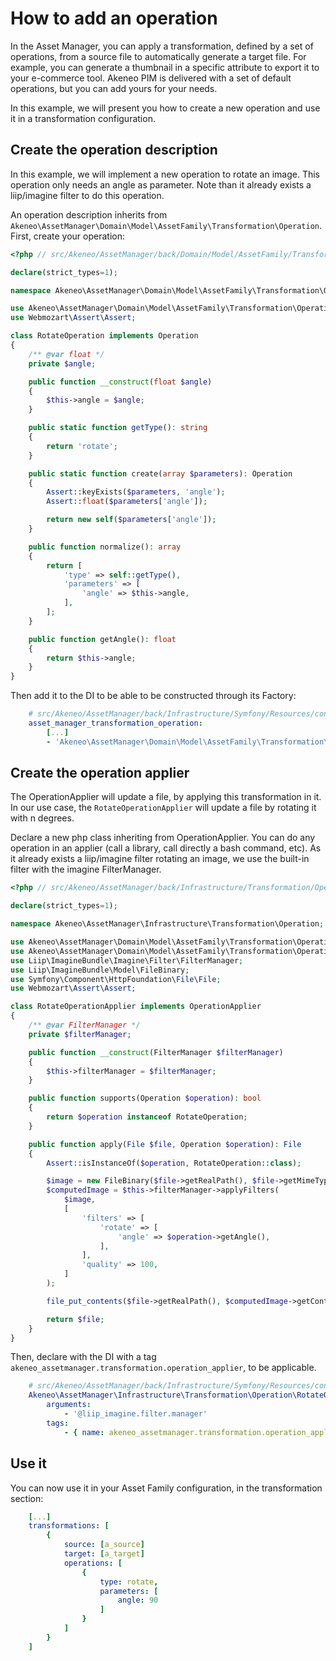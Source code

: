 # How to add an operation

In the Asset Manager, you can apply a transformation, defined by a set of operations, from a source file to automatically generate a target file.
For example, you can generate a thumbnail in a specific attribute to export it to your e-commerce tool.
Akeneo PIM is delivered with a set of default operations, but you can add yours for your needs. 

In this example, we will present you how to create a new operation and use it in a transformation configuration. 

## Create the operation description

In this example, we will implement a new operation to rotate an image.
This operation only needs an angle as parameter. 
Note than it already exists a liip/imagine filter to do this operation. 

An operation description inherits from `Akeneo\AssetManager\Domain\Model\AssetFamily\Transformation\Operation`.
First, create your operation:

```php
<?php // src/Akeneo/AssetManager/back/Domain/Model/AssetFamily/Transformation/Operation/RotateOperation.php

declare(strict_types=1);

namespace Akeneo\AssetManager\Domain\Model\AssetFamily\Transformation\Operation;

use Akeneo\AssetManager\Domain\Model\AssetFamily\Transformation\Operation;
use Webmozart\Assert\Assert;

class RotateOperation implements Operation
{
    /** @var float */
    private $angle;

    public function __construct(float $angle)
    {
        $this->angle = $angle;
    }

    public static function getType(): string
    {
        return 'rotate';
    }

    public static function create(array $parameters): Operation
    {
        Assert::keyExists($parameters, 'angle');
        Assert::float($parameters['angle']);

        return new self($parameters['angle']);
    }

    public function normalize(): array
    {
        return [
            'type' => self::getType(),
            'parameters' => [
                'angle' => $this->angle,
            ],
        ];
    }

    public function getAngle(): float
    {
        return $this->angle;
    }
}
```

Then add it to the DI to be able to be constructed through its Factory:

```yaml 
    # src/Akeneo/AssetManager/back/Infrastructure/Symfony/Resources/config/parameters.yml
    asset_manager_transformation_operation:
        [...]
        - 'Akeneo\AssetManager\Domain\Model\AssetFamily\Transformation\Operation\RotateOperation'
```

## Create the operation applier

The OperationApplier will update a file, by applying this transformation in it.
In our use case, the `RotateOperationApplier` will update a file by rotating it with n degrees.

Declare a new php class inheriting from OperationApplier.
You can do any operation in an applier (call a library, call directly a bash command, etc).
As it already exists a liip/imagine filter rotating an image, we use the built-in filter with the imagine FilterManager.

```php
<?php // src/Akeneo/AssetManager/back/Infrastructure/Transformation/Operation/RotateOperationApplier.php

declare(strict_types=1);

namespace Akeneo\AssetManager\Infrastructure\Transformation\Operation;

use Akeneo\AssetManager\Domain\Model\AssetFamily\Transformation\Operation;
use Akeneo\AssetManager\Domain\Model\AssetFamily\Transformation\Operation\RotateOperation;
use Liip\ImagineBundle\Imagine\Filter\FilterManager;
use Liip\ImagineBundle\Model\FileBinary;
use Symfony\Component\HttpFoundation\File\File;
use Webmozart\Assert\Assert;

class RotateOperationApplier implements OperationApplier
{
    /** @var FilterManager */
    private $filterManager;

    public function __construct(FilterManager $filterManager)
    {
        $this->filterManager = $filterManager;
    }

    public function supports(Operation $operation): bool
    {
        return $operation instanceof RotateOperation;
    }

    public function apply(File $file, Operation $operation): File
    {
        Assert::isInstanceOf($operation, RotateOperation::class);

        $image = new FileBinary($file->getRealPath(), $file->getMimeType());
        $computedImage = $this->filterManager->applyFilters(
            $image,
            [
                'filters' => [
                    'rotate' => [
                        'angle' => $operation->getAngle(),
                    ],
                ],
                'quality' => 100,
            ]
        );

        file_put_contents($file->getRealPath(), $computedImage->getContent());

        return $file;
    }
}
```

Then, declare with the DI with a tag `akeneo_assetmanager.transformation.operation_applier`, to be applicable.

```yaml
    # src/Akeneo/AssetManager/back/Infrastructure/Symfony/Resources/config/compute_transformations.yml
    Akeneo\AssetManager\Infrastructure\Transformation\Operation\RotateOperationApplier:
        arguments:
            - '@liip_imagine.filter.manager'
        tags:
            - { name: akeneo_assetmanager.transformation.operation_applier }
```

## Use it

You can now use it in your Asset Family configuration, in the transformation section:

```yaml
    [...]
    transformations: [
        {
            source: [a_source]
            target: [a_target]
            operations: [
                {
                    type: rotate,
                    parameters: [
                        angle: 90
                    ]                   
                }
            ]           
        }
    ]
```
